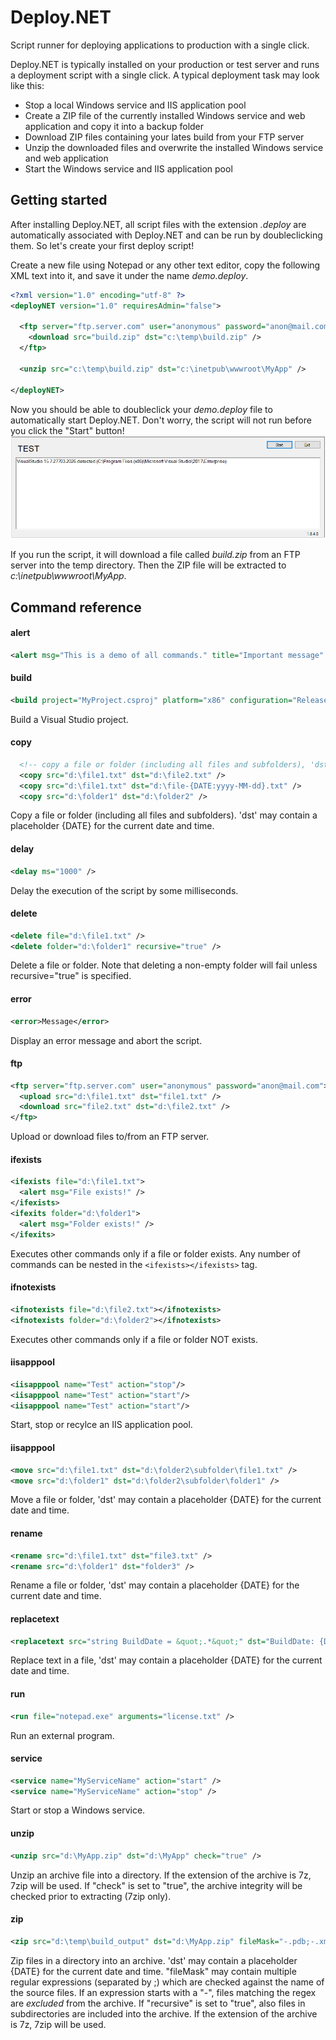 # Deploy.NET
Script runner for deploying applications to production with a single click.

Deploy.NET is typically installed on your production or test server and runs a deployment script with a single click. A typical deployment task may look like this:


- Stop a local Windows service and IIS application pool
- Create a ZIP file of the currently installed Windows service and web application and copy it into a backup folder
- Download ZIP files containing your lates build from your FTP server
- Unzip the downloaded files and overwrite the installed Windows service and web application
- Start the Windows service and IIS application pool

## Getting started

After installing Deploy.NET, all script files with the extension *.deploy* are automatically associated with Deploy.NET and can be run by doubleclicking them. So let's create your first deploy script!

Create a new file using Notepad or any other text editor, copy the following XML text into it, and save it under the name *demo.deploy*.

```xml
<?xml version="1.0" encoding="utf-8" ?>
<deployNET version="1.0" requiresAdmin="false">

  <ftp server="ftp.server.com" user="anonymous" password="anon@mail.com">
    <download src="build.zip" dst="c:\temp\build.zip" />
  </ftp>
  
  <unzip src="c:\temp\build.zip" dst="c:\inetpub\wwwroot\MyApp" />
  
</deployNET>
```

Now you should be able to doubleclick your *demo.deploy* file to automatically start Deploy.NET. Don't worry, the script will not run before you click the "Start" button!
![Deploy.NET UI](/deploynet1.png)

If you run the script, it will download a file called *build.zip* from an FTP server into the temp directory. Then the ZIP file will be extracted to *c:\inetpub\wwwroot\MyApp*.

## Command reference

#### alert
```xml
<alert msg="This is a demo of all commands." title="Important message" />
```

#### build
```xml
<build project="MyProject.csproj" platform="x86" configuration="Release" output="d:\temp\build_output" target="" />
```
Build a Visual Studio project.

#### copy
```xml
  <!-- copy a file or folder (including all files and subfolders), 'dst' may include placeholders -->
  <copy src="d:\file1.txt" dst="d:\file2.txt" />
  <copy src="d:\file1.txt" dst="d:\file-{DATE:yyyy-MM-dd}.txt" />
  <copy src="d:\folder1" dst="d:\folder2" />
```
Copy a file or folder (including all files and subfolders). 'dst' may contain a placeholder {DATE} for the current date and time.

#### delay
```xml
<delay ms="1000" />
```
Delay the execution of the script by some milliseconds.

#### delete
```xml
<delete file="d:\file1.txt" />
<delete folder="d:\folder1" recursive="true" />
```
Delete a file or folder. Note that deleting a non-empty folder will fail unless recursive="true" is specified.

#### error
```xml
<error>Message</error>
```
Display an error message and abort the script.

#### ftp
```xml
<ftp server="ftp.server.com" user="anonymous" password="anon@mail.com">
  <upload src="d:\file1.txt" dst="file1.txt" />
  <download src="file2.txt" dst="d:\file2.txt" />
</ftp>
```
Upload or download files to/from an FTP server.

#### ifexists
```xml
<ifexists file="d:\file1.txt">
  <alert msg="File exists!" />
</ifexists>
<ifexits folder="d:\folder1">
  <alert msg="Folder exists!" />
</ifexits>
```
Executes other commands only if a file or folder exists. Any number of commands can be nested in the ```<ifexists></ifexists>``` tag.

#### ifnotexists
```xml
<ifnotexists file="d:\file2.txt"></ifnotexists>
<ifnotexists folder="d:\folder2"></ifnotexists>
```
Executes other commands only if a file or folder NOT exists.

#### iisapppool
```xml
<iisapppool name="Test" action="stop"/>
<iisapppool name="Test" action="start"/>
<iisapppool name="Test" action="start"/>
```
Start, stop or recylce an IIS application pool.

#### iisapppool
```xml
<move src="d:\file1.txt" dst="d:\folder2\subfolder\file1.txt" />
<move src="d:\folder1" dst="d:\folder2\subfolder\folder1" />
```
Move a file or folder, 'dst' may contain a placeholder {DATE} for the current date and time.

#### rename
```xml
<rename src="d:\file1.txt" dst="file3.txt" />
<rename src="d:\folder1" dst="folder3" />
```
Rename a file or folder, 'dst' may contain a placeholder {DATE} for the current date and time.

#### replacetext
```xml
<replacetext src="string BuildDate = &quot;.*&quot;" dst="BuildDate: {DATE}" file="d:\version.cs" />
```
Replace text in a file, 'dst' may contain a placeholder {DATE} for the current date and time.

#### run
```xml
<run file="notepad.exe" arguments="license.txt" />
```
Run an external program.

#### service
```xml
<service name="MyServiceName" action="start" />
<service name="MyServiceName" action="stop" />
```
Start or stop a Windows service.

#### unzip
```xml
<unzip src="d:\MyApp.zip" dst="d:\MyApp" check="true" />
```
Unzip an archive file into a directory. If the extension of the archive is 7z, 7zip will be used. If "check" is set to "true", the archive integrity will be checked prior to extracting (7zip only).

#### zip
```xml
<zip src="d:\temp\build_output" dst="d:\MyApp.zip" fileMask="-.pdb;-.xml" recursive="true" />    
```
Zip files in a directory into an archive. 'dst' may contain a placeholder {DATE} for the current date and time. "fileMask" may contain multiple regular expressions (separated by ;) which are checked against the name of the source files. If an expression starts with a "-", files matching the regex are *excluded* from the archive. If "recursive" is set to "true", also files in subdirectories are included into the archive. If the extension of the archive is 7z, 7zip will be used.
